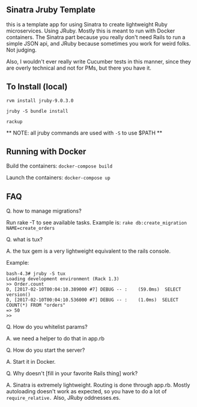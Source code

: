 ## Sinatra Jruby Template ##

this is a template app for using Sinatra to create lightweight Ruby microservices. Using JRuby. Mostly this is meant to run with Docker containers. The Sinatra part because you really don't need Rails to run a simple JSON api, and JRuby
because sometimes you work for weird folks. Not judging.

Also, I wouldn't ever really write Cucumber tests in this manner, since they are overly technical and not for PMs,
but there you have it.

## To Install (local) ##

`rvm install jruby-9.0.3.0`

`jruby -S bundle install`

`rackup`

** NOTE: all jruby commands are used with `-S` to use $PATH **

## Running with Docker ##

Build the containers: `docker-compose build`

Launch the containers: `docker-compose up`

## FAQ ##

Q. how to manage migrations?

Run rake -T to see available tasks. Example is: `rake db:create_migration NAME=create_orders`

Q. what is tux?

A. the tux gem is a very lightweight equivalent to the rails console.

Example:

```
bash-4.3# jruby -S tux
Loading development environment (Rack 1.3)
>> Order.count
D, [2017-02-10T00:04:10.389000 #7] DEBUG -- :    (59.0ms)  SELECT version()
D, [2017-02-10T00:04:10.536000 #7] DEBUG -- :    (1.0ms)  SELECT COUNT(*) FROM "orders"
=> 50
>>
```

Q. How do you whitelist params?

A. we need a helper to do that in app.rb

Q. How do you start the server?

A. Start it in Docker.

Q. Why doesn't [fill in your favorite Rails thing] work?

A. Sinatra is extremely lightweight. Routing is done through app.rb. Mostly autoloading doesn't work as expected, so you have to do a lot of `require_relative.` Also, JRuby oddnesses.es.
